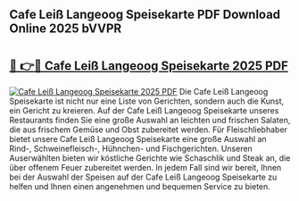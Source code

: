 ## Cafe Leiß Langeoog Speisekarte PDF Download Online 2025 bVVPR

# <h2><a href="http://gc8q795.nevu.top/?p=Cafe+Lei%c3%9f+Langeoog+Speisekarte">🔗 👉🔴 Cafe Leiß Langeoog Speisekarte 2025 PDF</a></h2>

[![Cafe Leiß Langeoog Speisekarte 2025 PDF](https://i.imgur.com/dBaPXMq.png)](http://gc8q795.nevu.top/?p=Cafe+Lei%c3%9f+Langeoog+Speisekarte)
Die Cafe Leiß Langeoog Speisekarte ist nicht nur eine Liste von Gerichten, sondern auch die Kunst, ein Gericht zu kreieren. Auf der Cafe Leiß Langeoog Speisekarte unseres Restaurants finden Sie eine große Auswahl an leichten und frischen Salaten, die aus frischem Gemüse und Obst zubereitet werden. Für Fleischliebhaber bietet unsere Cafe Leiß Langeoog Speisekarte eine große Auswahl an Rind-, Schweinefleisch-, Hühnchen- und Fischgerichten. Unseren Auserwählten bieten wir köstliche Gerichte wie Schaschlik und Steak an, die über offenem Feuer zubereitet werden. In jedem Fall sind wir bereit, Ihnen bei der Auswahl der Speisen auf der Cafe Leiß Langeoog Speisekarte zu helfen und Ihnen einen angenehmen und bequemen Service zu bieten.
